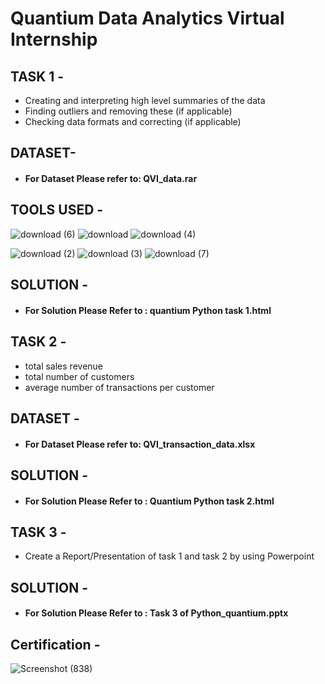 # Quantium Data Analytics Virtual Internship

## TASK 1 -

* Creating and interpreting high level summaries of the data
* Finding outliers and removing these (if applicable)
* Checking data formats and correcting (if applicable)

## DATASET-

* #### For Dataset Please refer to: QVI_data.rar 

## TOOLS USED - 


![download (6)](https://user-images.githubusercontent.com/111995863/192610556-71cf79af-2af4-4c44-aec2-bae91ceaa0a2.png)
         ![download](https://user-images.githubusercontent.com/111995863/192611230-de313f59-cfa5-4378-8ef5-b69165a51d65.png)
               ![download (4)](https://user-images.githubusercontent.com/111995863/192611482-7a76c96c-ec95-4f74-b4ef-004232c23782.png)
 
![download (2)](https://user-images.githubusercontent.com/111995863/192611825-a2b47036-34ab-4356-acaa-480b583841bb.png)
           ![download (3)](https://user-images.githubusercontent.com/111995863/192612079-1d7e9cb6-4f9f-463d-bf37-e2d666fc96f8.png)
                ![download (7)](https://user-images.githubusercontent.com/111995863/192615735-1c858780-4762-4eb7-9f88-37eea8dd752c.png)



 
 
 ## SOLUTION -

* #### For Solution Please Refer to : quantium Python task 1.html


## TASK 2 -

* total sales revenue
* total number of customers
* average number of transactions per customer

## DATASET -

* #### For Dataset Please refer to: QVI_transaction_data.xlsx


## SOLUTION -

* #### For Solution Please Refer to : Quantium Python task 2.html


## TASK 3 -

* Create a Report/Presentation of task 1 and task 2 by using Powerpoint

## SOLUTION -

* #### For Solution Please Refer to : Task 3 of Python_quantium.pptx

## Certification - 

![Screenshot (838)](https://user-images.githubusercontent.com/111995863/199316801-d4ae930d-c8cd-42fb-b456-c9c082992343.png)




